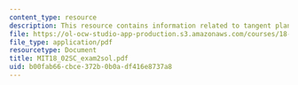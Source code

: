 ```yaml
---
content_type: resource
description: This resource contains information related to tangent plane.
file: https://ol-ocw-studio-app-production.s3.amazonaws.com/courses/18-02sc-multivariable-calculus-fall-2010/b00fab66cbce372b0b0adf416e8737a8_MIT18_02SC_exam2sol.pdf
file_type: application/pdf
resourcetype: Document
title: MIT18_02SC_exam2sol.pdf
uid: b00fab66-cbce-372b-0b0a-df416e8737a8
---
```

